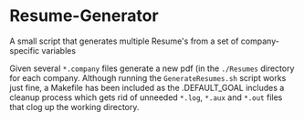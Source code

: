 # Resume-Generator
A small script that generates multiple Resume's from a set of company-specific variables

Given several `*.company` files generate a new pdf (in the `./Resumes` directory for each company. Although running the `GenerateResumes.sh` script works just fine, a Makefile has been included as the .DEFAULT_GOAL includes a cleanup process which gets rid of unneeded `*.log`, `*.aux` and `*.out` files that clog up the working directory.
